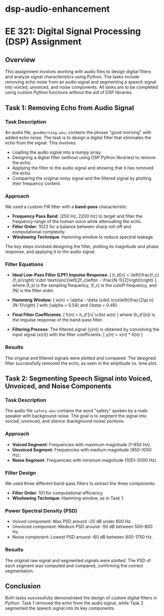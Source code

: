 # dsp-audio-enhancement

# EE 321: Digital Signal Processing (DSP) Assignment

## Overview

This assignment involves working with audio files to design digital filters and analyze signal characteristics using Python. The tasks include removing echo noise from an audio signal and segmenting a speech signal into voiced, unvoiced, and noise components. All tasks are to be completed using custom Python functions without the aid of DSP libraries.

## Task 1: Removing Echo from Audio Signal

### Task Description
An audio file, `goodmorning.wav`, contains the phrase "good morning" with added echo noise. The task is to design a digital filter that eliminates the echo from the signal. This involves:
- Loading the audio signal into a numpy array.
- Designing a digital filter (without using DSP Python libraries) to remove the echo.
- Applying the filter to the audio signal and showing that it has removed the echo.
- Comparing the original noisy signal and the filtered signal by plotting their frequency content.

### Approach
We used a custom FIR filter with a **band-pass** characteristic:
- **Frequency Pass Band**: [250 Hz, 2200 Hz] to target and filter the frequency range of the human voice while attenuating the echo.
- **Filter Order**: 1023 for a balance between sharp roll-off and computational complexity.
- **Windowing Technique**: Hamming window to reduce spectral leakage.

The key steps involved designing the filter, plotting its magnitude and phase response, and applying it to the audio signal.

### Filter Equations
- **Ideal Low-Pass Filter (LPF) Impulse Response**:
  \[
  h_d[n] = \left(\frac{f_c}{f_s}\right) \cdot \text{sinc}\left(2f_c\left(n - \frac{N-1}{2}\right)\right)
  \]
  where \(f_s\) is the sampling frequency, \(f_c\) is the cutoff frequency, and \(N\) is the filter order.

- **Hamming Window**:
  \[
  w(n) = \alpha - \beta \cdot \cos\left(\frac{2\pi n}{N-1}\right)
  \]
  with \(\alpha = 0.54\) and \(\beta = 0.46\).

- **Final Filter Coefficients**:
  \[
  h(n) = h_d'[n] \cdot w(n)
  \]
  where \(h_d'[n]\) is the impulse response of the band-pass filter.

- **Filtering Process**:
  The filtered signal \(y(n)\) is obtained by convolving the input signal \(x(n)\) with the filter coefficients:
  \[
  y(n) = x(n) * h(n)
  \]

### Results
The original and filtered signals were plotted and compared. The designed filter successfully removed the echo, as seen in the amplitude vs. time plot.

## Task 2: Segmenting Speech Signal into Voiced, Unvoiced, and Noise Components

### Task Description
The audio file `safety.wav` contains the word "safety" spoken by a male speaker with background noise. The goal is to segment the signal into voiced, unvoiced, and silence (background noise) portions.

### Approach
- **Voiced Segment**: Frequencies with maximum magnitude (1–850 Hz).
- **Unvoiced Segment**: Frequencies with medium magnitude (950–1050 Hz).
- **Noise Segment**: Frequencies with minimum magnitude (1051–3000 Hz).

### Filter Design
We used three different band-pass filters to extract the three components:
- **Filter Order**: 101 for computational efficiency.
- **Windowing Technique**: Hamming window, as in Task 1.

### Power Spectral Density (PSD)
- Voiced component: Max PSD around -20 dB under 600 Hz.
- Unvoiced component: Medium PSD around -50 dB between 500-800 Hz.
- Noise component: Lowest PSD around -60 dB between 800-1750 Hz.

### Results
The original raw signal and segmented signals were plotted. The PSD of each segment was computed and compared, confirming the correct segmentation.

## Conclusion
Both tasks successfully demonstrated the design of custom digital filters in Python. Task 1 removed the echo from the audio signal, while Task 2 segmented the speech signal into its key components.
